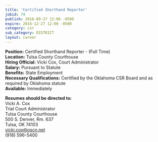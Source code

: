 ```yaml
---
title: 'Certified Shorthand Reporter'
jobid: 74
publish: 2016-09-27 12:00 -0500
expire: 2016-12-27 12:00 -0500
category: csr
sub_category: DISTRICT
layout: career
---
```

<p><strong>Position:</strong> Certified Shorthand Reporter - (Full Time)<br>
<strong>Location:</strong> Tulsa County Courthouse<br>
<strong>Hiring Official:</strong> Vicki Cox, Court Administrator<br>
<strong>Salary:</strong> Pursuant to Statute<br>
<strong>Benefits:</strong> State Employment<br>
<strong>Necessary Qualifications:</strong> Certified by the Oklahoma CSR Board and as required by Oklahoma statute<br>
<strong>Available:</strong> Immediately</p>
<p><strong>Resumes should be directed to:</strong><br>
Vicki A. Cox<br>
Trial Court Administrator<br>
Tulsa County Courthouse<br>
500 S. Denver, Rm. 637<br>
Tulsa, OK  74103<br>
<a href="mailto:vicki.cox@oscn.net" target="_blank">vicki.cox@oscn.net</a><br>
(918) 596-5400</p>